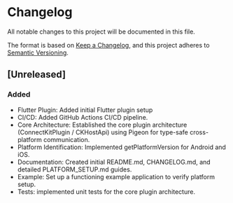 # Changelog

All notable changes to this project will be documented in this file.

The format is based on [Keep a Changelog](https://keepachangelog.com/en/1.0.0/),
and this project adheres to [Semantic Versioning](https://semver.org/spec/v2.0.0.html).

## [Unreleased]

### Added

- Flutter Plugin: Added initial Flutter plugin setup
- CI/CD: Added GitHub Actions CI/CD pipeline.
- Core Architecture: Established the core plugin architecture (ConnectKitPlugin / CKHostApi) using Pigeon for type-safe cross-platform communication.
- Platform Identification: Implemented getPlatformVersion for Android and iOS.
- Documentation: Created initial README.md, CHANGELOG.md, and detailed PLATFORM_SETUP.md guides.
- Example: Set up a functioning example application to verify platform setup.
- Tests: implemented unit tests for the core plugin architecture.
